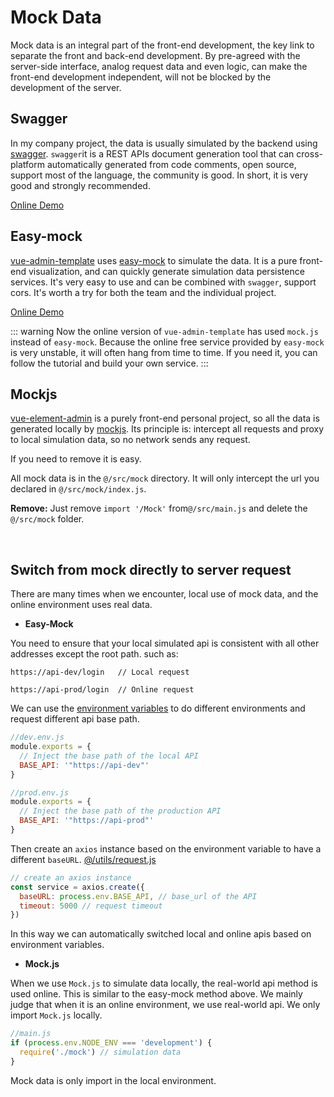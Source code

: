 # Mock Data

Mock data is an integral part of the front-end development, the key link to separate the front and back-end development. By pre-agreed with the server-side interface, analog request data and even logic, can make the front-end development independent, will not be blocked by the development of the server.

## Swagger

In my company project, the data is usually simulated by the backend using [swagger](https://swagger.io/).
`swagger`it is a REST APIs document generation tool that can cross-platform automatically generated from code comments, open source, support most of the language, the community is good. In short, it is very good and strongly recommended.

[Online Demo](http://petstore.swagger.io/?_ga=2.222649619.983598878.1509960455-2044209180.1509960455#/pet/addPet)

## Easy-mock

[vue-admin-template](https://github.com/PanJiaChen/vue-admin-template) uses [easy-mock](https://easy-mock.com/login) to simulate the data.
It is a pure front-end visualization, and can quickly generate simulation data persistence services. It's very easy to use and can be combined with `swagger`, support cors. It's worth a try for both the team and the individual project.

[Online Demo](https://easy-mock.com/)

::: warning
Now the online version of `vue-admin-template` has used `mock.js` instead of `easy-mock`. Because the online free service provided by `easy-mock` is very unstable, it will often hang from time to time. If you need it, you can follow the tutorial and build your own service.
:::

## Mockjs

[vue-element-admin](https://github.com/PanJiaChen/vue-element-admin) is a purely front-end personal project, so all the data is generated locally by [mockjs](https://github.com/nuysoft/Mock). Its principle is: intercept all requests and proxy to local simulation data, so no network sends any request.

If you need to remove it is easy.

All mock data is in the `@/src/mock` directory. It will only intercept the url you declared in `@/src/mock/index.js`.

**Remove:** Just remove `import '/Mock'` from`@/src/main.js` and delete the `@/src/mock` folder.

<br>

## Switch from mock directly to server request

There are many times when we encounter, local use of mock data, and the online environment uses real data.

- **Easy-Mock**

You need to ensure that your local simulated api is consistent with all other addresses except the root path.
such as:

```
https://api-dev/login   // Local request

https://api-prod/login  // Online request
```

We can use the [environment variables](/guide/essentials/deploy.html#environmental-variables) to do different environments and request different api base path.

```js
//dev.env.js
module.exports = {
  // Inject the base path of the local API
  BASE_API: '"https://api-dev"'
}
```

```js
//prod.env.js
module.exports = {
  // Inject the base path of the production API
  BASE_API: '"https://api-prod"'
}
```

Then create an `axios` instance based on the environment variable to have a different `baseURL`.
[@/utils/request.js](https://github.com/tuandm/laravue/blob/master/resources/js/utils/request.js)

```js
// create an axios instance
const service = axios.create({
  baseURL: process.env.BASE_API, // base_url of the API
  timeout: 5000 // request timeout
})
```

In this way we can automatically switched local and online apis based on environment variables.

- **Mock.js**

When we use `Mock.js` to simulate data locally, the real-world api method is used online. This is similar to the easy-mock method above. We mainly judge that when it is an online environment, we use real-world api. We only import `Mock.js` locally.

```js
//main.js
if (process.env.NODE_ENV === 'development') {
  require('./mock') // simulation data
}
```

Mock data is only import in the local environment.

